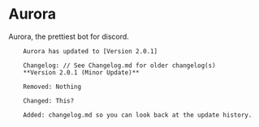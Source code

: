 # Aurora
Aurora, the prettiest bot for discord.

        Aurora has updated to [Version 2.0.1]

        Changelog: // See Changelog.md for older changelog(s)
        **Version 2.0.1 (Minor Update)**

        Removed: Nothing

        Changed: This?

        Added: changelog.md so you can look back at the update history.
